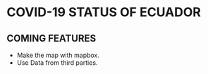# COVID-19 STATUS OF ECUADOR

## COMING FEATURES
- Make the map with mapbox.
- Use Data from third parties.